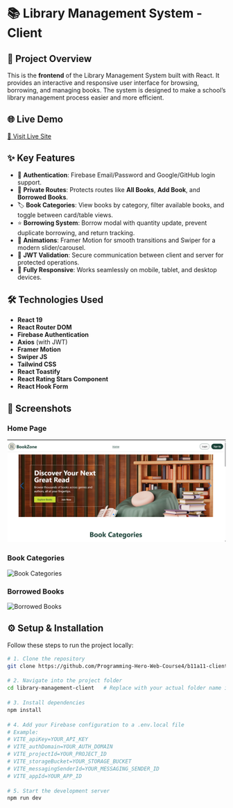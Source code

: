 # 📚 Library Management System - Client

## 📝 Project Overview  
This is the **frontend** of the Library Management System built with React. It provides an interactive and responsive user interface for browsing, borrowing, and managing books. The system is designed to make a school’s library management process easier and more efficient.

## 🌐 Live Demo  
[🔗 Visit Live Site](https://library-management-31a51.web.app/)

## ✨ Key Features  
- 🔐 **Authentication**: Firebase Email/Password and Google/GitHub login support.  
- 📑 **Private Routes**: Protects routes like **All Books**, **Add Book**, and **Borrowed Books**.  
- 🏷 **Book Categories**: View books by category, filter available books, and toggle between card/table views.  
- ⭐ **Borrowing System**: Borrow modal with quantity update, prevent duplicate borrowing, and return tracking.  
- 🎨 **Animations**: Framer Motion for smooth transitions and Swiper for a modern slider/carousel.  
- 🔄 **JWT Validation**: Secure communication between client and server for protected operations.  
- 📱 **Fully Responsive**: Works seamlessly on mobile, tablet, and desktop devices.  

## 🛠️ Technologies Used  
- **React 19**  
- **React Router DOM**  
- **Firebase Authentication**  
- **Axios** (with JWT)  
- **Framer Motion**  
- **Swiper JS**  
- **Tailwind CSS**  
- **React Toastify**  
- **React Rating Stars Component**  
- **React Hook Form**  


## 📸 Screenshots

### Home Page
![Home Page](./screenshort-Home.png)

### Book Categories 
![Book Categories](./Screenshot-Book-Categories.png)

### Borrowed Books
![Borrowed Books](./screenshort-Borrowed-Books.png)



## ⚙️ Setup & Installation  
Follow these steps to run the project locally:  

```bash
# 1. Clone the repository
git clone https://github.com/Programming-Hero-Web-Course4/b11a11-client-side-chaitet23

# 2. Navigate into the project folder
cd library-management-client   # Replace with your actual folder name if different

# 3. Install dependencies
npm install

# 4. Add your Firebase configuration to a .env.local file
# Example:
# VITE_apiKey=YOUR_API_KEY
# VITE_authDomain=YOUR_AUTH_DOMAIN
# VITE_projectId=YOUR_PROJECT_ID
# VITE_storageBucket=YOUR_STORAGE_BUCKET
# VITE_messagingSenderId=YOUR_MESSAGING_SENDER_ID
# VITE_appId=YOUR_APP_ID

# 5. Start the development server
npm run dev
